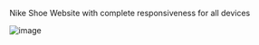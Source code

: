 Nike Shoe Website with complete responsiveness for all devices

![image](https://github.com/Ameer2750/Nike-Tailwind/assets/72147027/68e5a6e6-a4cb-4396-86d5-6b956680f82e)
